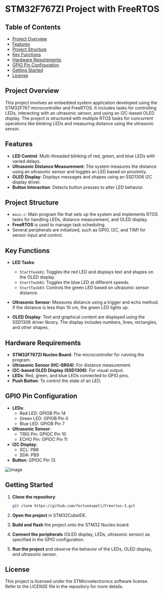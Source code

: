 # STM32F767ZI Project with FreeRTOS

## Table of Contents
- [Project Overview](#project-overview)
- [Features](#features)
- [Project Structure](#project-structure)
- [Key Functions](#key-functions)
- [Hardware Requirements](#hardware-requirements)
- [GPIO Pin Configuration](#gpio-pin-configuration)
- [Getting Started](#getting-started)
- [License](#license)

## Project Overview
This project involves an embedded system application developed using the STM32F767 microcontroller and FreeRTOS. It includes tasks for controlling LEDs, interacting with an ultrasonic sensor, and using an I2C-based OLED display. The project is structured with multiple RTOS tasks for concurrent operations like blinking LEDs and measuring distance using the ultrasonic sensor.

## Features
- **LED Control**: Multi-threaded blinking of red, green, and blue LEDs with varied delays.
- **Ultrasonic Distance Measurement**: The system measures the distance using an ultrasonic sensor and toggles an LED based on proximity.
- **OLED Display**: Displays messages and shapes using an SSD1306 I2C display driver.
- **Button Interaction**: Detects button presses to alter LED behavior.

## Project Structure
- `main.c`: Main program file that sets up the system and implements RTOS tasks for handling LEDs, distance measurement, and OLED display.
- **FreeRTOS** is used to manage task scheduling.
- Several peripherals are initialized, such as GPIO, I2C, and TIM1 for sensor input and control.

## Key Functions
- **LED Tasks**:
  - `StartTask01`: Toggles the red LED and displays text and shapes on the OLED display.
  - `StartTask02`: Toggles the blue LED at different speeds.
  - `StartTask03`: Controls the green LED based on ultrasonic sensor distance.

- **Ultrasonic Sensor**: Measures distance using a trigger and echo method. If the distance is less than 10 cm, the green LED lights up.

- **OLED Display**: Text and graphical content are displayed using the SSD1306 driver library. The display includes numbers, lines, rectangles, and other shapes.

## Hardware Requirements
- **STM32F767ZI Nucleo Board**: The microcontroller for running the program.
- **Ultrasonic Sensor (HC-SR04)**: For distance measurement.
- **I2C-based OLED Display (SSD1306)**: For visual output.
- **LEDs**: Red, green, and blue LEDs connected to GPIO pins.
- **Push Button**: To control the state of an LED.

## GPIO Pin Configuration
- **LEDs**: 
  - Red LED: GPIOB Pin 14
  - Green LED: GPIOB Pin 0
  - Blue LED: GPIOB Pin 7
- **Ultrasonic Sensor**: 
  - TRIG Pin: GPIOC Pin 10
  - ECHO Pin: GPIOC Pin 11
- **I2C Display**:
  - SCL: PB8
  - SDA: PB9
- **Button**: GPIOC Pin 13

![image](https://github.com/user-attachments/assets/ffc0d4f7-e600-4d00-a56c-3ae97132387c)

## Getting Started
1. **Clone the repository**:
    ```bash
    git clone https://github.com/fortunespell/Freertos-3.git
    ```

2. **Open the project** in STM32CubeIDE.

3. **Build and flash** the project onto the STM32 Nucleo board.

4. **Connect the peripherals** (OLED display, LEDs, ultrasonic sensor) as specified in the GPIO configuration.

5. **Run the project** and observe the behavior of the LEDs, OLED display, and ultrasonic sensor.

## License
This project is licensed under the STMicroelectronics software license. Refer to the LICENSE file in the repository for more details.

